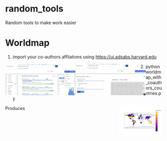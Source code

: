 # random_tools
Random tools to make work easier

# Worldmap
1. import your co-authors affilations using https://ui.adsabs.harvard.edu 
<img align="left" height="100" src="./images/adsabs.png">
<img align="left" height="100" src="./images/adsabs2.png">

2. python worldmap_with_coauthors_countries.py

Produces
<img align="right" height="100" src="./images/worldmap.png">
